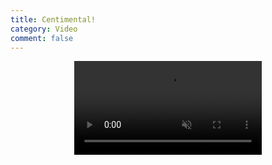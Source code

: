 ```yaml
---
title: Centimental!
category: Video
comment: false
---
```


<center>
<video preload="none" autoplay="" muted="" loop="" playsinline="" webkit-playsinline="">
<source src="{{site.url}}{{site.baseurl}}/src/assets/img/globe.mp4"></video>

